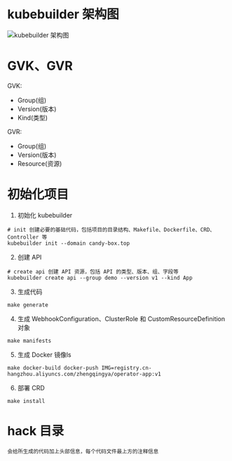 # kubebuilder 架构图
![kubebuilder 架构图](./images/kubebuilder-arch.png)

# GVK、GVR
GVK:
* Group(组)
* Version(版本)
* Kind(类型)

GVR:
* Group(组)
* Version(版本)
* Resource(资源)

# 初始化项目
1. 初始化 kubebuilder
```shell
# init 创建必要的基础代码，包括项目的目录结构、Makefile、Dockerfile、CRD、Controller 等
kubebuilder init --domain candy-box.top
```
2. 创建 API
```shell
# create api 创建 API 资源，包括 API 的类型、版本、组、字段等
kubebuilder create api --group demo --version v1 --kind App
```

3. 生成代码
```shell
make generate
```
4. 生成 WebhookConfiguration、ClusterRole 和 CustomResourceDefinition 对象
```shell
make manifests
```

5. 生成 Docker 镜像ls
```shell
make docker-build docker-push IMG=registry.cn-hangzhou.aliyuncs.com/zhengqingya/operator-app:v1
```

6. 部署 CRD
```shell
make install
```

# hack 目录
```text
会给所生成的代码加上头部信息，每个代码文件最上方的注释信息
```

